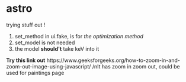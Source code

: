 # astro
trying stuff out !

<ol>
  <li>
    set_method in ui.fake, is for <i>the optimization method</i>
  </li>
  <li>
    set_model is not needed
  </li>
  <li>
    the model <b>should't</b> take keV into it
  </li>
</ol>
<b>Try this link out</b> 
  <a>https://www.geeksforgeeks.org/how-to-zoom-in-and-zoom-out-image-using-javascript/</a>
/nIt has zoom in zoom out, could be used for paintings page
